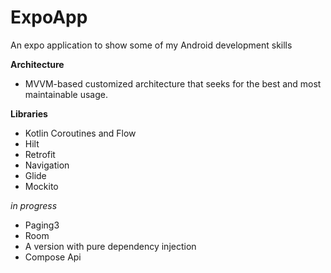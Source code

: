 # ExpoApp
An expo application to show some of my Android development skills

**Architecture**
- MVVM-based customized architecture that seeks for the best and most maintainable usage. 

**Libraries**
- Kotlin Coroutines and Flow
- Hilt
- Retrofit
- Navigation
- Glide
- Mockito

*in progress*
- Paging3
- Room
- A version with pure dependency injection 
- Compose Api
